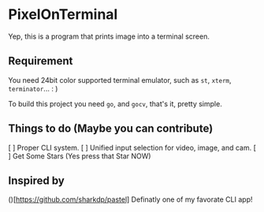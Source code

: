 # PixelOnTerminal
Yep, this is a program that prints image into a terminal screen. 

## Requirement
You need 24bit color supported terminal emulator, such as `st`, `xterm`, `terminator`... : )

To build this project you need `go`, and  `gocv`, that's it, pretty simple.

## Things to do (Maybe you can contribute)
[ ] Proper CLI system. 
[ ] Unified input selection for video, image, and cam.
[ ] Get Some Stars (Yes press that Star NOW)

## Inspired by
()[https://github.com/sharkdp/pastel] Definatly one of my favorate CLI app!

